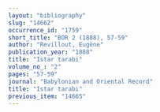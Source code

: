 ```yaml
---
layout: "bibliography"
slug: "14662"
occurrence_id: "1759"
short_title: "BOR 2 (1888), 57-59"
author: "Revillout, Eugène"
publication_year: "1888"
title: "Istar tarabi"
volume_no_: "2"
pages: "57-59"
journal: "Babylonian and Oriental Record"
title: "Istar tarabi"
previous_item: "14665"
---
```

